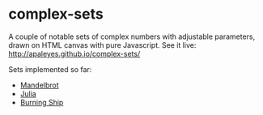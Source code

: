 complex-sets
============

A couple of notable sets of complex numbers with adjustable parameters, drawn on HTML canvas with pure Javascript. See it live: http://apaleyes.github.io/complex-sets/

Sets implemented so far:
* [Mandelbrot](https://en.wikipedia.org/wiki/Mandelbrot_set)
* [Julia](https://en.wikipedia.org/wiki/Julia_set)
* [Burning Ship](https://en.wikipedia.org/wiki/Burning_Ship_fractal)
